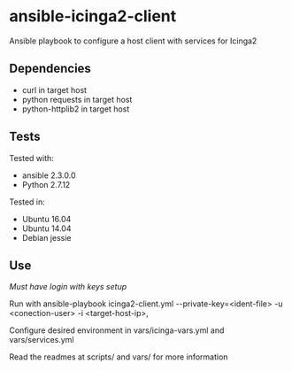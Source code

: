 # ansible-icinga2-client
Ansible playbook to configure a host client with services for Icinga2

## Dependencies
- curl in target host
- python requests in target host
- python-httplib2 in target host

## Tests
Tested with: 
- ansible 2.3.0.0
- Python 2.7.12

Tested in:
- Ubuntu 16.04
- Ubuntu 14.04
- Debian jessie

## Use 
*Must have login with keys setup*

Run with ansible-playbook icinga2-client.yml --private-key=\<ident-file\> -u \<conection-user\> -i \<target-host-ip\>,

Configure desired environment in vars/icinga-vars.yml and vars/services.yml

Read the readmes at scripts/ and vars/ for more information
